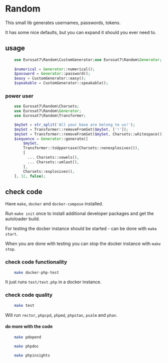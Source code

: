 # Random

This small lib generates usernames, passwords, tokens.

It has some nice defaults, but you can expand it should you ever need to.

## usage

```php
    use Eurosat7\Random\CustomGenerator;use Eurosat7\Random\Generator;
    
    $numerical = Generator::numerical();
    $password = Generator::password();
    $easy = CustomGenerator::easy();
    $speakable = CustomGenerator::speakable();
```

### power user

```php
    use Eurosat7\Random\Charsets;
    use Eurosat7\Random\Generator;
    use Eurosat7\Random\Transformer;

    $mySet = str_split('All your base are belong to us!');
    $mySet = Transformer::removeFromSet($mySet, ['!']);
    $mySet = Transformer::removeFromSet($mySet, Charsets::whitespace());
    $sequence = Generator::generate([
        $mySet,
        Transformer::toUppercase(Charsets::nonexplosives()),
        [
          ... Charsets::vowels(),
          ... Charsets::umlaut(),
        ],
        Charsets::explosives(),
    ], 32, false);
```

## check code

Have `make`, `docker` and `docker-compose` installed.

Run `make init` once to install additional developer packages and get the autoloader build.

For testing the docker instance should be started - can be done with `make start`.

When you are done with testing you can stop the docker instance with `make stop`.

### check code functionality

```sh
    make docker-php-test
```

It just runs `test/test.php` in a docker instance.

### check code quality

```sh
    make test
```

Will run `rector`, `phpcpd`, `phpmd`, `phpstan`,  `psalm` and `phan`.

#### do more with the code

```sh
    make pdepend
```

```sh
    make phpdoc
```

```sh
    make phpinsights
```
